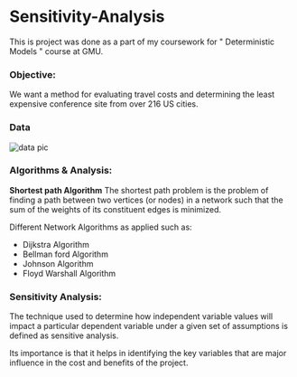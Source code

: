 # Sensitivity-Analysis

This is project was done as a part of my coursework for " Deterministic Models " course at GMU.

### Objective:
We want a method for evaluating travel costs and determining the least expensive conference site from over 216 US cities.

### Data
![data pic]()


### Algorithms & Analysis:

**Shortest path Algorithm**
The shortest path problem is the problem of finding a path between two vertices (or nodes) in a network such that the sum of the weights of its constituent edges is minimized.

Different Network Algorithms as applied such as:
- Dijkstra Algorithm
- Bellman ford Algorithm
- Johnson Algorithm
- Floyd Warshall Algorithm

### Sensitivity Analysis:
The technique used to determine how independent variable values will impact a particular dependent variable under a given set of assumptions is defined as sensitive analysis.

Its importance is that it helps in identifying the key variables that are major influence in the cost and benefits of the project.
